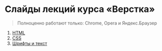 # Слайды лекций курса «Верстка»

> Полноценно работают только: Chrome, Opera и Яндекс.Браузер

1. [HTML](TBA)
2. [CSS](https://rawgit.com/urfu-2016/markup-slides/master/02-css/index.html#/)
3. [Шрифты и текст](https://rawgit.com/urfu-2017/markup-slides/master/03-fonts-and-text/index.html#/)
